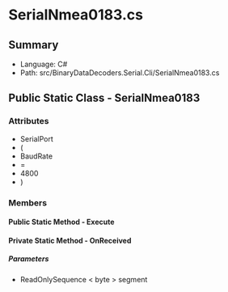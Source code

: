 ﻿# SerialNmea0183.cs

## Summary

* Language: C#
* Path: src/BinaryDataDecoders.Serial.Cli/SerialNmea0183.cs

## Public Static Class - SerialNmea0183

### Attributes

 - SerialPort
 - (
 - BaudRate
 - =
 - 4800
 - )

### Members

#### Public Static Method - Execute


#### Private Static Method - OnReceived

#####  Parameters

 - ReadOnlySequence < byte > segment 

